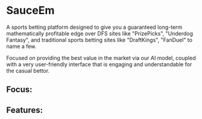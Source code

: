 # SauceEm

A sports betting platform designed to give you a guaranteed long-term mathematically
profitable edge over DFS sites like "PrizePicks", "Underdog Fantasy", and traditional
sports betting sites like "DraftKings", "FanDuel" to name a few.

Focused on providing the best value in the market via our AI model, coupled with
a very user-friendly interface that is engaging and understandable for the casual
bettor. 

Focus:
-


Features:
- 

